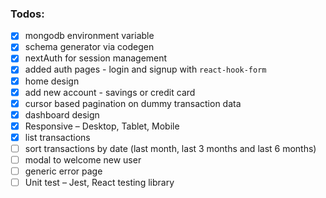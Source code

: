 ### Todos:

- [x] mongodb environment variable
- [x] schema generator via codegen
- [x] nextAuth for session management
- [x] added auth pages - login and signup with `react-hook-form`
- [x] home design
- [x] add new account - savings or credit card
- [x] cursor based pagination on dummy transaction data
- [x] dashboard design
- [x] Responsive – Desktop, Tablet, Mobile
- [x] list transactions
- [ ] sort transactions by date (last month, last 3 months and last 6 months)
- [ ] modal to welcome new user
- [ ] generic error page
- [ ] Unit test – Jest, React testing library
